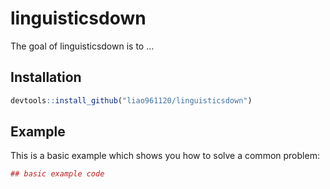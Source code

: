 <!-- README.md is generated from README.Rmd. Please edit that file -->
linguisticsdown
===============

The goal of linguisticsdown is to ...

Installation
------------

``` r
devtools::install_github("liao961120/linguisticsdown")
```

Example
-------

This is a basic example which shows you how to solve a common problem:

``` r
## basic example code
```
